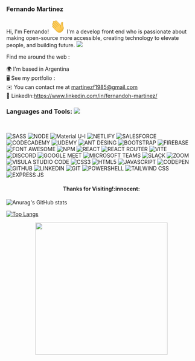 ### Fernando Martinez 




Hi, I'm Fernando!  <img src="https://raw.githubusercontent.com/ABSphreak/ABSphreak/master/gifs/Hi.gif" width="40px" /> I'm a develop front end who is passionate about making open-source more accessible, creating technology to elevate people, and building future. <img src="https://media.giphy.com/media/WUlplcMpOCEmTGBtBW/giphy.gif" width="40px">


Find me around the web :

🌍  I'm based in Argentina
<br>
🖥️  See my portfolio :
<br>
✉️  You can contact me at martinezf1985@gmail.com
<br>
💼  LinkedIn:https://www.linkedin.com/in/fernandoh-martinez/

 ### Languages and Tools: <img src="https://media.giphy.com/media/WUlplcMpOCEmTGBtBW/giphy.gif" width="30">
<p> <!-- GitHub README Stats -->
  <a href="https://github.com/JoykishanSharma?tab=repositories">
    
   <!-- <img width="30%" height="auto" align="right" alt="Joykishan's github stats" 
         src="https://github-readme-stats.vercel.app/api/top-langs/?username=joykishansharma&layout=compact" />
NOTE: Top languages does not indicate my skill level or something like that, it's a github metric of which languages i have the most code on github. -->
  </a>
 <!-- icons -->
<br>
 
 
![SASS](https://img.shields.io/badge/Sass-CC6699?style=for-the-badge&logo=sass&logoColor=white)
 ![NODE](https://img.shields.io/badge/Node.js-339933?style=for-the-badge&logo=nodedotjs&logoColor=white)
 ![Material U-I](https://img.shields.io/badge/Material%20UI-007FFF?style=for-the-badge&logo=mui&logoColor=white)
  ![NETLIFY](https://img.shields.io/badge/Netlify-00C7B7?style=for-the-badge&logo=netlify&logoColor=white)
  ![SALESFORCE](https://img.shields.io/badge/Salesforce-00A1E0?style=for-the-badge&logo=Salesforce&logoColor=white)
  ![CODECADEMY](https://img.shields.io/badge/Codecademy-FFF0E5?style=for-the-badge&logo=codecademy&logoColor=303347)
  ![UDEMY](https://img.shields.io/badge/Udemy-EC5252?style=for-the-badge&logo=Udemy&logoColor=white)
  ![ANT DESING](https://img.shields.io/badge/Ant%20Design-1890FF?style=for-the-badge&logo=antdesign&logoColor=white)
  ![BOOTSTRAP](https://img.shields.io/badge/Bootstrap-563D7C?style=for-the-badge&logo=bootstrap&logoColor=white)
  ![FIREBASE](https://img.shields.io/badge/firebase-ffca28?style=for-the-badge&logo=firebase&logoColor=black)
  ![FONT AWESOME](https://img.shields.io/badge/Font_Awesome-339AF0?style=for-the-badge&logo=fontawesome&logoColor=white)
 ![NPM](https://img.shields.io/badge/npm-CB3837?style=for-the-badge&logo=npm&logoColor=white)
 ![REACT](https://img.shields.io/badge/React-20232A?style=for-the-badge&logo=react&logoColor=61DAFB)
 ![REACT ROUTER](https://img.shields.io/badge/React_Router-CA4245?style=for-the-badge&logo=react-router&logoColor=white)
 ![VITE](https://img.shields.io/badge/Vite-B73BFE?style=for-the-badge&logo=vite&logoColor=FFD62E)
 ![DISCORD](https://img.shields.io/badge/Discord-5865F2?style=for-the-badge&logo=discord&logoColor=white)
 ![GOOGLE MEET](https://img.shields.io/badge/Google%20Meet-00897B?style=for-the-badge&logo=google-meet&logoColor=white)
 ![MICROSOFT TEAMS](https://img.shields.io/badge/Microsoft_Teams-6264A7?style=for-the-badge&logo=microsoft-teams&logoColor=white)
 ![SLACK](https://img.shields.io/badge/Slack-4A154B?style=for-the-badge&logo=slack&logoColor=white)
 ![ZOOM](https://img.shields.io/badge/Zoom-2D8CFF?style=for-the-badge&logo=zoom&logoColor=white)
 ![VISULA STUDIO CODE](https://img.shields.io/badge/Visual_Studio_Code-0078D4?style=for-the-badge&logo=visual%20studio%20code&logoColor=white)
 ![CSS3](https://img.shields.io/badge/CSS3-1572B6?style=for-the-badge&logo=css3&logoColor=white)
 ![HTML5](https://img.shields.io/badge/HTML5-E34F26?style=for-the-badge&logo=html5&logoColor=white)
 ![JAVASCRIPT](https://img.shields.io/badge/JavaScript-323330?style=for-the-badge&logo=javascript&logoColor=F7DF1E)
 ![CODEPEN](https://img.shields.io/badge/Codepen-000000?style=for-the-badge&logo=codepen&logoColor=white)
 ![GITHUB](https://img.shields.io/badge/GitHub-100000?style=for-the-badge&logo=github&logoColor=white)
 ![LINKEDIN](https://img.shields.io/badge/LinkedIn-0077B5?style=for-the-badge&logo=linkedin&logoColor=white)
 ![GIT](https://img.shields.io/badge/GIT-E44C30?style=for-the-badge&logo=git&logoColor=white)
 ![POWERSHELL](https://img.shields.io/badge/powershell-5391FE?style=for-the-badge&logo=powershell&logoColor=white)
 ![TAILWIND CSS](https://img.shields.io/badge/Tailwind_CSS-38B2AC?style=for-the-badge&logo=tailwind-css&logoColor=white)
 ![EXPRESS JS](https://img.shields.io/badge/Express.js-000000?style=for-the-badge&logo=express&logoColor=white)

 
 

 
 
 
 
 
 
 
 

 



</p>

<h4 align="center"> Thanks for Visiting!:innocent:</h4>




![Anurag's GitHub stats](https://github-readme-stats.vercel.app/api?username=martinezf1985&show_icons=true&theme=radical)



[![Top Langs](https://github-readme-stats.vercel.app/api/top-langs/?username=martinezf1985)](https://github.com/anuraghazra/github-readme-stats)

<p align="Center" ><img src="https://camo.githubusercontent.com/3b7c592ede97b6138ffd4b1cc1541c2f3b11fd39/687474703a2f2f33312e6d656469612e74756d626c722e636f6d2f31376665613932306666333665663466356238373764353231366137616164392f74756d626c725f6d6f39786a65387a5a34317163626975666f315f313238302e676966" height="350px" width ="350px"></p>






